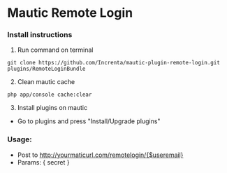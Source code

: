 # Mautic Remote Login

### Install instructions

1. Run command on terminal
```
git clone https://github.com/Increnta/mautic-plugin-remote-login.git plugins/RemoteLoginBundle
```
2. Clean mautic cache
```
php app/console cache:clear
```
3. Install plugins on mautic
- Go to plugins and press "Install/Upgrade plugins"



### Usage:
 - Post to http://yourmaticurl.com/remotelogin/{$useremail}
 - Params: { secret }
